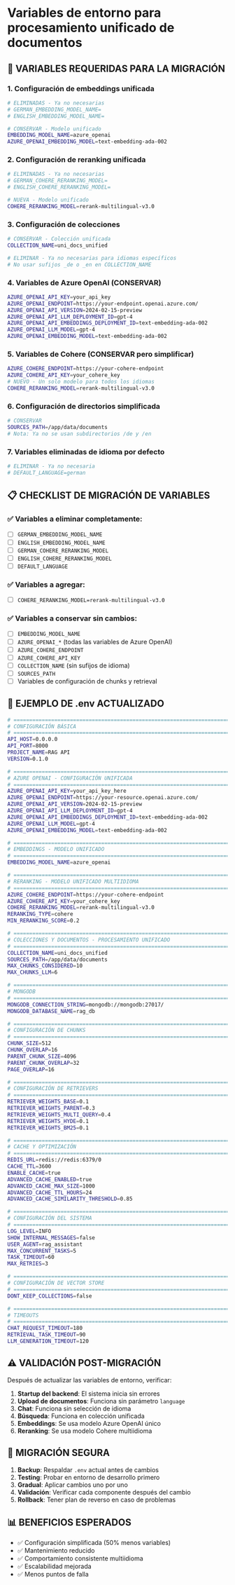# Variables de entorno para procesamiento unificado de documentos

## 🔧 **VARIABLES REQUERIDAS PARA LA MIGRACIÓN**

### **1. Configuración de embeddings unificada**
```bash
# ELIMINADAS - Ya no necesarias
# GERMAN_EMBEDDING_MODEL_NAME=
# ENGLISH_EMBEDDING_MODEL_NAME=

# CONSERVAR - Modelo unificado
EMBEDDING_MODEL_NAME=azure_openai
AZURE_OPENAI_EMBEDDING_MODEL=text-embedding-ada-002
```

### **2. Configuración de reranking unificada**
```bash
# ELIMINADAS - Ya no necesarias
# GERMAN_COHERE_RERANKING_MODEL=
# ENGLISH_COHERE_RERANKING_MODEL=

# NUEVA - Modelo unificado
COHERE_RERANKING_MODEL=rerank-multilingual-v3.0
```

### **3. Configuración de colecciones**
```bash
# CONSERVAR - Colección unificada
COLLECTION_NAME=uni_docs_unified

# ELIMINAR - Ya no necesarias para idiomas específicos
# No usar sufijos _de o _en en COLLECTION_NAME
```

### **4. Variables de Azure OpenAI (CONSERVAR)**
```bash
AZURE_OPENAI_API_KEY=your_api_key
AZURE_OPENAI_ENDPOINT=https://your-endpoint.openai.azure.com/
AZURE_OPENAI_API_VERSION=2024-02-15-preview
AZURE_OPENAI_API_LLM_DEPLOYMENT_ID=gpt-4
AZURE_OPENAI_API_EMBEDDINGS_DEPLOYMENT_ID=text-embedding-ada-002
AZURE_OPENAI_LLM_MODEL=gpt-4
AZURE_OPENAI_EMBEDDING_MODEL=text-embedding-ada-002
```

### **5. Variables de Cohere (CONSERVAR pero simplificar)**
```bash
AZURE_COHERE_ENDPOINT=https://your-cohere-endpoint
AZURE_COHERE_API_KEY=your_cohere_key
# NUEVO - Un solo modelo para todos los idiomas
COHERE_RERANKING_MODEL=rerank-multilingual-v3.0
```

### **6. Configuración de directorios simplificada**
```bash
# CONSERVAR
SOURCES_PATH=/app/data/documents
# Nota: Ya no se usan subdirectorios /de y /en
```

### **7. Variables eliminadas de idioma por defecto**
```bash
# ELIMINAR - Ya no necesaria
# DEFAULT_LANGUAGE=german
```

## 📋 **CHECKLIST DE MIGRACIÓN DE VARIABLES**

### ✅ **Variables a eliminar completamente:**
- [ ] `GERMAN_EMBEDDING_MODEL_NAME`
- [ ] `ENGLISH_EMBEDDING_MODEL_NAME` 
- [ ] `GERMAN_COHERE_RERANKING_MODEL`
- [ ] `ENGLISH_COHERE_RERANKING_MODEL`
- [ ] `DEFAULT_LANGUAGE`

### ✅ **Variables a agregar:**
- [ ] `COHERE_RERANKING_MODEL=rerank-multilingual-v3.0`

### ✅ **Variables a conservar sin cambios:**
- [ ] `EMBEDDING_MODEL_NAME`
- [ ] `AZURE_OPENAI_*` (todas las variables de Azure OpenAI)
- [ ] `AZURE_COHERE_ENDPOINT`
- [ ] `AZURE_COHERE_API_KEY`
- [ ] `COLLECTION_NAME` (sin sufijos de idioma)
- [ ] `SOURCES_PATH`
- [ ] Variables de configuración de chunks y retrieval

## 🎯 **EJEMPLO DE .env ACTUALIZADO**

```bash
# =============================================================================
# CONFIGURACIÓN BÁSICA
# =============================================================================
API_HOST=0.0.0.0
API_PORT=8000
PROJECT_NAME=RAG API
VERSION=0.1.0

# =============================================================================
# AZURE OPENAI - CONFIGURACIÓN UNIFICADA
# =============================================================================
AZURE_OPENAI_API_KEY=your_api_key_here
AZURE_OPENAI_ENDPOINT=https://your-resource.openai.azure.com/
AZURE_OPENAI_API_VERSION=2024-02-15-preview
AZURE_OPENAI_API_LLM_DEPLOYMENT_ID=gpt-4
AZURE_OPENAI_API_EMBEDDINGS_DEPLOYMENT_ID=text-embedding-ada-002
AZURE_OPENAI_LLM_MODEL=gpt-4
AZURE_OPENAI_EMBEDDING_MODEL=text-embedding-ada-002

# =============================================================================
# EMBEDDINGS - MODELO UNIFICADO
# =============================================================================
EMBEDDING_MODEL_NAME=azure_openai

# =============================================================================
# RERANKING - MODELO UNIFICADO MULTIIDIOMA
# =============================================================================
AZURE_COHERE_ENDPOINT=https://your-cohere-endpoint
AZURE_COHERE_API_KEY=your_cohere_key
COHERE_RERANKING_MODEL=rerank-multilingual-v3.0
RERANKING_TYPE=cohere
MIN_RERANKING_SCORE=0.2

# =============================================================================
# COLECCIONES Y DOCUMENTOS - PROCESAMIENTO UNIFICADO
# =============================================================================
COLLECTION_NAME=uni_docs_unified
SOURCES_PATH=/app/data/documents
MAX_CHUNKS_CONSIDERED=10
MAX_CHUNKS_LLM=6

# =============================================================================
# MONGODB
# =============================================================================
MONGODB_CONNECTION_STRING=mongodb://mongodb:27017/
MONGODB_DATABASE_NAME=rag_db

# =============================================================================
# CONFIGURACIÓN DE CHUNKS
# =============================================================================
CHUNK_SIZE=512
CHUNK_OVERLAP=16
PARENT_CHUNK_SIZE=4096
PARENT_CHUNK_OVERLAP=32
PAGE_OVERLAP=16

# =============================================================================
# CONFIGURACIÓN DE RETRIEVERS
# =============================================================================
RETRIEVER_WEIGHTS_BASE=0.1
RETRIEVER_WEIGHTS_PARENT=0.3
RETRIEVER_WEIGHTS_MULTI_QUERY=0.4
RETRIEVER_WEIGHTS_HYDE=0.1
RETRIEVER_WEIGHTS_BM25=0.1

# =============================================================================
# CACHE Y OPTIMIZACIÓN
# =============================================================================
REDIS_URL=redis://redis:6379/0
CACHE_TTL=3600
ENABLE_CACHE=true
ADVANCED_CACHE_ENABLED=true
ADVANCED_CACHE_MAX_SIZE=1000
ADVANCED_CACHE_TTL_HOURS=24
ADVANCED_CACHE_SIMILARITY_THRESHOLD=0.85

# =============================================================================
# CONFIGURACIÓN DEL SISTEMA
# =============================================================================
LOG_LEVEL=INFO
SHOW_INTERNAL_MESSAGES=false
USER_AGENT=rag_assistant
MAX_CONCURRENT_TASKS=5
TASK_TIMEOUT=60
MAX_RETRIES=3

# =============================================================================
# CONFIGURACIÓN DE VECTOR STORE
# =============================================================================
DONT_KEEP_COLLECTIONS=false

# =============================================================================
# TIMEOUTS
# =============================================================================
CHAT_REQUEST_TIMEOUT=180
RETRIEVAL_TASK_TIMEOUT=90
LLM_GENERATION_TIMEOUT=120
```

## ⚠️ **VALIDACIÓN POST-MIGRACIÓN**

Después de actualizar las variables de entorno, verificar:

1. **Startup del backend**: El sistema inicia sin errores
2. **Upload de documentos**: Funciona sin parámetro `language`
3. **Chat**: Funciona sin selección de idioma
4. **Búsqueda**: Funciona en colección unificada
5. **Embeddings**: Se usa modelo Azure OpenAI único
6. **Reranking**: Se usa modelo Cohere multiidioma

## 🔄 **MIGRACIÓN SEGURA**

1. **Backup**: Respaldar `.env` actual antes de cambios
2. **Testing**: Probar en entorno de desarrollo primero
3. **Gradual**: Aplicar cambios uno por uno
4. **Validación**: Verificar cada componente después del cambio
5. **Rollback**: Tener plan de reverso en caso de problemas

## 📊 **BENEFICIOS ESPERADOS**

- ✅ Configuración simplificada (50% menos variables)
- ✅ Mantenimiento reducido
- ✅ Comportamiento consistente multiidioma
- ✅ Escalabilidad mejorada
- ✅ Menos puntos de falla